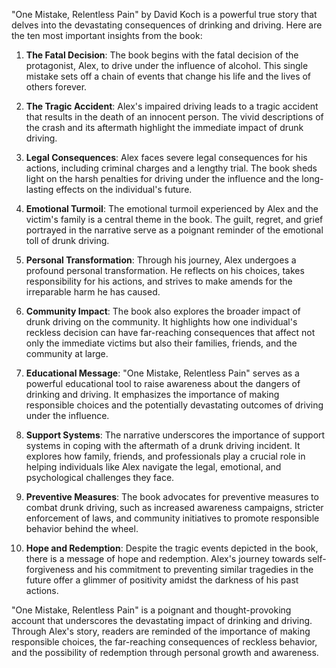 "One Mistake, Relentless Pain" by David Koch is a powerful true story that delves into the devastating consequences of drinking and driving. Here are the ten most important insights from the book:

1. **The Fatal Decision**: The book begins with the fatal decision of the protagonist, Alex, to drive under the influence of alcohol. This single mistake sets off a chain of events that change his life and the lives of others forever.

2. **The Tragic Accident**: Alex's impaired driving leads to a tragic accident that results in the death of an innocent person. The vivid descriptions of the crash and its aftermath highlight the immediate impact of drunk driving.

3. **Legal Consequences**: Alex faces severe legal consequences for his actions, including criminal charges and a lengthy trial. The book sheds light on the harsh penalties for driving under the influence and the long-lasting effects on the individual's future.

4. **Emotional Turmoil**: The emotional turmoil experienced by Alex and the victim's family is a central theme in the book. The guilt, regret, and grief portrayed in the narrative serve as a poignant reminder of the emotional toll of drunk driving.

5. **Personal Transformation**: Through his journey, Alex undergoes a profound personal transformation. He reflects on his choices, takes responsibility for his actions, and strives to make amends for the irreparable harm he has caused.

6. **Community Impact**: The book also explores the broader impact of drunk driving on the community. It highlights how one individual's reckless decision can have far-reaching consequences that affect not only the immediate victims but also their families, friends, and the community at large.

7. **Educational Message**: "One Mistake, Relentless Pain" serves as a powerful educational tool to raise awareness about the dangers of drinking and driving. It emphasizes the importance of making responsible choices and the potentially devastating outcomes of driving under the influence.

8. **Support Systems**: The narrative underscores the importance of support systems in coping with the aftermath of a drunk driving incident. It explores how family, friends, and professionals play a crucial role in helping individuals like Alex navigate the legal, emotional, and psychological challenges they face.

9. **Preventive Measures**: The book advocates for preventive measures to combat drunk driving, such as increased awareness campaigns, stricter enforcement of laws, and community initiatives to promote responsible behavior behind the wheel.

10. **Hope and Redemption**: Despite the tragic events depicted in the book, there is a message of hope and redemption. Alex's journey towards self-forgiveness and his commitment to preventing similar tragedies in the future offer a glimmer of positivity amidst the darkness of his past actions.

"One Mistake, Relentless Pain" is a poignant and thought-provoking account that underscores the devastating impact of drinking and driving. Through Alex's story, readers are reminded of the importance of making responsible choices, the far-reaching consequences of reckless behavior, and the possibility of redemption through personal growth and awareness.